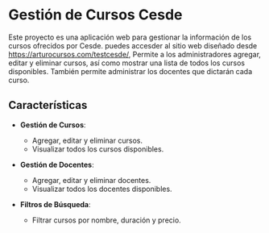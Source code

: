 # Gestión de Cursos Cesde

Este proyecto es una aplicación web para gestionar la información de los cursos ofrecidos por Cesde. puedes accesder al sitio web diseñado desde https://arturocursos.com/testcesde/, Permite a los administradores agregar, editar y eliminar cursos, así como mostrar una lista de todos los cursos disponibles. También permite administrar los docentes que dictarán cada curso.

## Características

- **Gestión de Cursos**:
  - Agregar, editar y eliminar cursos.
  - Visualizar todos los cursos disponibles.
  
- **Gestión de Docentes**:
  - Agregar, editar y eliminar docentes.
  - Visualizar todos los docentes disponibles.

- **Filtros de Búsqueda**:
  - Filtrar cursos por nombre, duración y precio.



